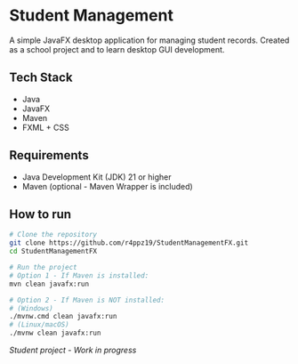 # Student Management

A simple JavaFX desktop application for managing student records. Created as a school project and to learn desktop GUI development.

## Tech Stack

- Java
- JavaFX
- Maven
- FXML + CSS

## Requirements

- Java Development Kit (JDK) 21 or higher
- Maven (optional - Maven Wrapper is included)

## How to run
```bash
# Clone the repository
git clone https://github.com/r4ppz19/StudentManagementFX.git
cd StudentManagementFX

# Run the project
# Option 1 - If Maven is installed:
mvn clean javafx:run

# Option 2 - If Maven is NOT installed:
# (Windows)
./mvnw.cmd clean javafx:run
# (Linux/macOS)
./mvnw clean javafx:run

```

_Student project - Work in progress_
